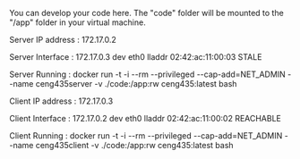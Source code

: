 You can develop your code here. The "code" folder will be mounted to the "/app" folder in your virtual machine.

Server IP address : 172.17.0.2

Server Interface : 172.17.0.3 dev eth0 lladdr 02:42:ac:11:00:03 STALE

Server Running : docker run -t -i --rm --privileged --cap-add=NET_ADMIN --name ceng435server -v ./code:/app:rw ceng435:latest bash

Client IP address : 172.17.0.3

Client Interface : 172.17.0.2 dev eth0 lladdr 02:42:ac:11:00:02 REACHABLE

Client Running : docker run -t -i --rm --privileged --cap-add=NET_ADMIN --name ceng435client -v ./code:/app:rw ceng435:latest bash

